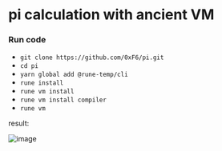 # pi calculation with ancient VM

### Run code

- `git clone https://github.com/0xF6/pi.git`  
- `cd pi` 
- `yarn global add @rune-temp/cli`    
- `rune install`  
- `rune vm install`   
- `rune vm install compiler`  
- `rune vm`    

result:     

![image](https://user-images.githubusercontent.com/13326808/81026751-cda19480-8e83-11ea-8831-13bb65ac65a3.png)
